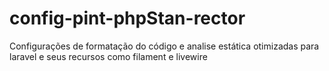 # config-pint-phpStan-rector
Configurações de formatação do código e analise estática otimizadas para laravel e seus recursos como filament e livewire 
